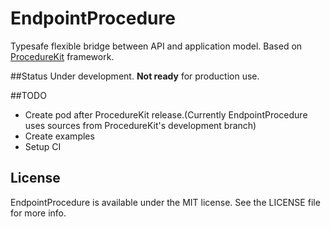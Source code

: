 # EndpointProcedure

<!--[![CI Status](http://img.shields.io/travis/git/EndpointProcedure.svg?style=flat)](https://travis-ci.org/git/EndpointProcedure)
[![Version](https://img.shields.io/cocoapods/v/EndpointProcedure.svg?style=flat)](http://cocoapods.org/pods/EndpointProcedure)
[![License](https://img.shields.io/cocoapods/l/EndpointProcedure.svg?style=flat)](http://cocoapods.org/pods/EndpointProcedure)
[![Platform](https://img.shields.io/cocoapods/p/EndpointProcedure.svg?style=flat)](http://cocoapods.org/pods/EndpointProcedure)-->

Typesafe flexible bridge between API and application model. Based on [ProcedureKit](https://github.com/ProcedureKit/ProcedureKit) framework.

##Status
Under development. **Not ready** for production use.

##TODO
* Create pod after ProcedureKit release.(Currently EndpointProcedure uses sources from ProcedureKit's development branch)
* Create examples
* Setup CI

<!--## Requirements-->

<!--## Installation

EndpointProcedure is available through [CocoaPods](http://cocoapods.org). To install
it, simply add the following line to your Podfile:

```ruby
pod "EndpointProcedure"
```-->
<!--
## Author

Sviatoslav Yakymiv, sviatoslav.yakymiv@gmail.com-->

## License

EndpointProcedure is available under the MIT license. See the LICENSE file for more info.
